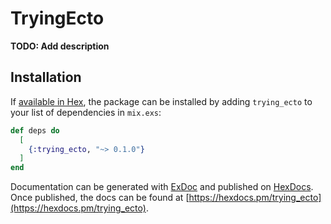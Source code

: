 # TryingEcto

**TODO: Add description**

## Installation

If [available in Hex](https://hex.pm/docs/publish), the package can be installed
by adding `trying_ecto` to your list of dependencies in `mix.exs`:

```elixir
def deps do
  [
    {:trying_ecto, "~> 0.1.0"}
  ]
end
```

Documentation can be generated with [ExDoc](https://github.com/elixir-lang/ex_doc)
and published on [HexDocs](https://hexdocs.pm). Once published, the docs can
be found at [https://hexdocs.pm/trying_ecto](https://hexdocs.pm/trying_ecto).

